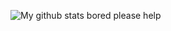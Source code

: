 ![My github stats](https://github-readme-stats.vercel.app/api?username=hng12&show_icons=true&theme=tokyonight)
bored please help
